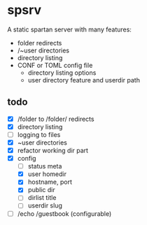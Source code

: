 # spsrv

A static spartan server with many features:

* folder redirects
* /~user directories
* directory listing
* CONF or TOML config file
  * directory listing options
  * user directory feature and userdir path

## todo
- [x] /folder to /folder/ redirects
- [x] directory listing
- [ ] logging to files
- [x] ~user directories
- [x] refactor working dir part
- [x] config
  - [ ] status meta
  - [x] user homedir
  - [x] hostname, port
  - [x] public dir
  - [ ] dirlist title
  - [ ] userdir slug
- [ ] /echo /guestbook (configurable)
